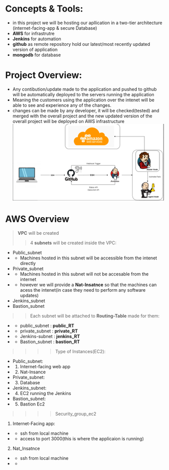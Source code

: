 # **Concepts & Tools:**
- in this project we will be hosting our apllication in a two-tier architecture (internet-facing-app & secure Database)
- **AWS** for infrastrutre
- **Jenkins** for automation
- **github** as remote repository hold our latest/most recently updated version of application
- **mongodb** for database

# **Project Overview:**
- Any contibution/update made to the application and pushed to github will be automatically deployed to the servers running the application
- Meaning the customers using the application over the intenet will be able to see and experience any of the changes.
- changes can be made by any developer, it will be checked(tested) and merged with the overall project and the new updated version of the overall project will be deployed on AWS infrastructure
![](pics/overall_flow.png)
# **AWS Overview**
>  **VPC** will be created
>>  4 **subnets** will be created inside the VPC:
 - Public_subnet
 -  - Machines hosted in this subnet will be accessible from the intenet directly
 - Private_subnet
 - - Machines hosted in this subnet will not be accesable from the internet
 - - however we will provide a **Nat-Insatnce** so that the machines can acess the intenet(in case they need to perform any software updates)
 - Jenkins_subnet
 - Bastion_subnet 
>> Each subnet will be attached to **Routing-Table** made for them:
- - public_subnet : **public_RT**
- - private_subnet : **private_RT**
- - Jenkins-subnet : **jenkins_RT**
- - Bastion_subnet : **bastion_RT**

>>>> Type of Instances(EC2):
- Public_subnet:
-    1. Internet-facing web app
-  2. Nat-Insance
- Private_subnet:
-  3. Database
- Jenkins_subnet:
-  4. EC2 running the Jenkins
- Bastion_subnet:
-  5. Bastion Ec2
>>>> Security_group_ec2
1. Internet-Facing app:
- - ssh from local machine
- - access to port 3000(this is where the applicaion is running)
2. Nat_Insatnce
- - ssh from local machine
- - 

